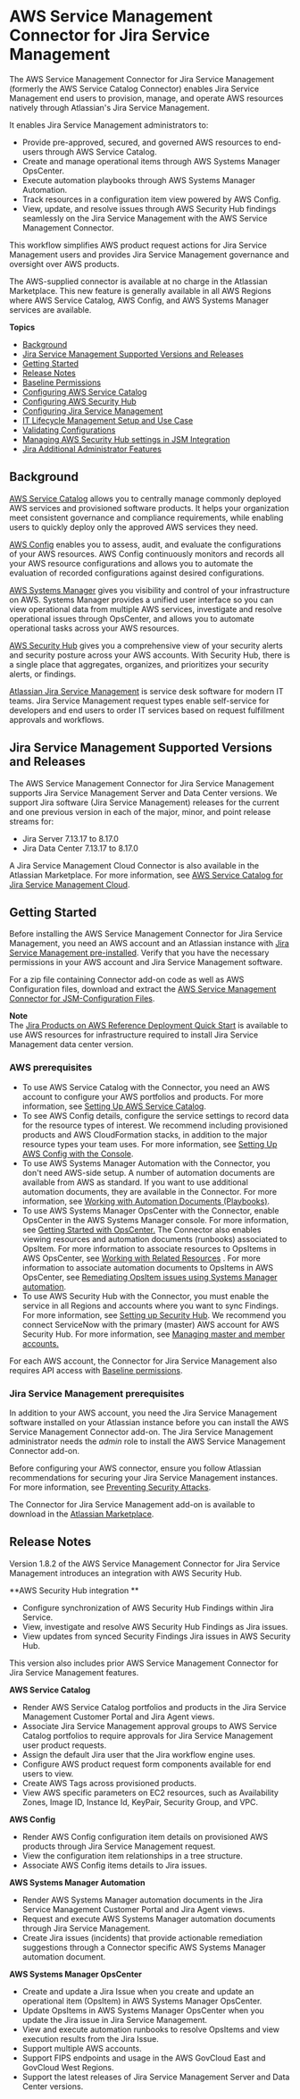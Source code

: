 # AWS Service Management Connector for Jira Service Management<a name="integrations-jiraservicedesk"></a>

The AWS Service Management Connector for Jira Service Management \(formerly the AWS Service Catalog Connector\) enables Jira Service Management end users to provision, manage, and operate AWS resources natively through Atlassian's Jira Service Management\.

 It enables Jira Service Management administrators to:
+ Provide pre\-approved, secured, and governed AWS resources to end\-users through AWS Service Catalog\.
+ Create and manage operational items through AWS Systems Manager OpsCenter\.
+ Execute automation playbooks through AWS Systems Manager Automation\. 
+ Track resources in a configuration item view powered by AWS Config\. 
+ View, update, and resolve issues through AWS Security Hub findings seamlessly on the Jira Service Management with the AWS Service Management Connector\. 

This workflow simplifies AWS product request actions for Jira Service Management users and provides Jira Service Management governance and oversight over AWS products\. 

The AWS\-supplied connector is available at no charge in the Atlassian Marketplace\. This new feature is generally available in all AWS Regions where AWS Service Catalog, AWS Config, and AWS Systems Manager services are available\. 

**Topics**
+ [Background](#jsd-integration-background)
+ [Jira Service Management Supported Versions and Releases](#jsd-supported-versions)
+ [Getting Started](#jsd-integration-getting-started)
+ [Release Notes](#jsd-integration-release-notes)
+ [Baseline Permissions](jsd-integration-baseline-permissions.md)
+ [Configuring AWS Service Catalog](jsd-integration-configure-sc.md)
+ [Configuring AWS Security Hub](config-security-hub.md)
+ [Configuring Jira Service Management](jsd-integration-configure-jsd.md)
+ [IT Lifecycle Management Setup and Use Case](jsd-it-lifecycle.md)
+ [Validating Configurations](jsd-validate-configurations.md)
+ [Managing AWS Security Hub settings in JSM Integration](security-hub.md)
+ [Jira Additional Administrator Features](jsd-admin-features.md)

## Background<a name="jsd-integration-background"></a>

 [AWS Service Catalog](https://aws.amazon.com/servicecatalog) allows you to centrally manage commonly deployed AWS services and provisioned software products\. It helps your organization meet consistent governance and compliance requirements, while enabling users to quickly deploy only the approved AWS services they need\. 

 [AWS Config](https://aws.amazon.com/config) enables you to assess, audit, and evaluate the configurations of your AWS resources\. AWS Config continuously monitors and records all your AWS resource configurations and allows you to automate the evaluation of recorded configurations against desired configurations\. 

 [AWS Systems Manager](https://aws.amazon.com/systems-manager) gives you visibility and control of your infrastructure on AWS\. Systems Manager provides a unified user interface so you can view operational data from multiple AWS services, investigate and resolve operational issues through OpsCenter, and allows you to automate operational tasks across your AWS resources\. 

[AWS Security Hub](https://aws.amazon.com/security-hub/) gives you a comprehensive view of your security alerts and security posture across your AWS accounts\. With Security Hub, there is a single place that aggregates, organizes, and prioritizes your security alerts, or findings\. 

[Atlassian Jira Service Management](https://www.atlassian.com/software/jira/service-desk/) is service desk software for modern IT teams\. Jira Service Management request types enable self\-service for developers and end users to order IT services based on request fulfillment approvals and workflows\.

## Jira Service Management Supported Versions and Releases<a name="jsd-supported-versions"></a>

The AWS Service Management Connector for Jira Service Management supports Jira Service Management Server and Data Center versions\. We support Jira software \(Jira Service Management\) releases for the current and one previous version in each of the major, minor, and point release streams for:
+ Jira Server 7\.13\.17 to 8\.17\.0
+  Jira Data Center 7\.13\.17 to 8\.17\.0

A Jira Service Management Cloud Connector is also available in the Atlassian Marketplace\. For more information, see [AWS Service Catalog for Jira Service Management Cloud](https://marketplace.atlassian.com/apps/1221551/aws-service-catalog-for-jsd-cloud?hosting=cloud)\.

## Getting Started<a name="jsd-integration-getting-started"></a>

 Before installing the AWS Service Management Connector for Jira Service Management, you need an AWS account and an Atlassian instance with [Jira Service Management pre\-installed](https://confluence.atlassian.com/servicedeskserver043/installing-jira-service-desk-974367443.html)\. Verify that you have the necessary permissions in your AWS account and Jira Service Management software\. 

For a zip file containing Connector add\-on code as well as AWS Configuration files, download and extract the [AWS Service Management Connector for JSM\-Configuration Files](https://servicecatalogconnector.s3.amazonaws.com/SM_ConnectorForJSD.zip)\.

**Note**  
 The [Jira Products on AWS Reference Deployment Quick Start](https://aws.amazon.com/quickstart/architecture/jira/) is available to use AWS resources for infrastructure required to install Jira Service Management data center version\.

### AWS prerequisites<a name="jsd-integration-aws-prereqs"></a>
+ To use AWS Service Catalog with the Connector, you need an AWS account to configure your AWS portfolios and products\. For more information, see [Setting Up AWS Service Catalog](setup.md)\.
+ To see AWS Config details, configure the service settings to record data for the resource types of interest\. We recommend including provisioned products and AWS CloudFormation stacks, in addition to the major resource types your team uses\. For more information, see [Setting Up AWS Config with the Console](https://docs.aws.amazon.com/config/latest/developerguide/gs-console.html)\.
+ To use AWS Systems Manager Automation with the Connector, you don't need AWS\-side setup\. A number of automation documents are available from AWS as standard\. If you want to use additional automation documents, they are available in the Connector\. For more information, see [Working with Automation Documents \(Playbooks\)](https://docs.aws.amazon.com/systems-manager/latest/userguide/automation-documents.html)\.
+ To use AWS Systems Manager OpsCenter with the Connector, enable OpsCenter in the AWS Systems Manager console\. For more information, see [Getting Started with OpsCenter\.](https://docs.aws.amazon.com/systems-manager/latest/userguide/OpsCenter-getting-started.html) The Connector also enables viewing resources and automation documents \(runbooks\) associated to OpsItem\. For more information to associate resources to OpsItems in AWS OpsCenter, see [Working with Related Resources](https://docs.aws.amazon.com/systems-manager/latest/userguide/OpsCenter-working-with-OpsItems.html#OpsCenter-working-with-OpsItems-related-resources) \. For more information to associate automation documents to OpsItems in AWS OpsCenter, see [Remediating OpsItem issues using Systems Manager automation](https://docs.aws.amazon.com/systems-manager/latest/userguide/OpsCenter-remediating.html)\.
+ To use AWS Security Hub with the Connector, you must enable the service in all Regions and accounts where you want to sync Findings\. For more information, see [Setting up Security Hub](https://docs.aws.amazon.com/securityhub/latest/userguide/securityhub-settingup.html)\. We recommend you connect ServiceNow with the primary \(master\) AWS account for AWS Security Hub\. For more information, see [Managing master and member accounts\.](https://docs.aws.amazon.com/securityhub/latest/userguide/securityhub-accounts.html) 

 For each AWS account, the Connector for Jira Service Management also requires API access with [Baseline permissions](baseline-permissions.md)\.

### Jira Service Management prerequisites<a name="jsd-prereqs"></a>

 In addition to your AWS account, you need the Jira Service Management software installed on your Atlassian instance before you can install the AWS Service Management Connector add\-on\. The Jira Service Management administrator needs the *admin* role to install the AWS Service Management Connector add\-on\. 

 Before configuring your AWS connector, ensure you follow Atlassian recommendations for securing your Jira Service Management instances\. For more information, see [Preventing Security Attacks](https://confluence.atlassian.com/adminjiraserver/preventing-security-attacks-938847893.html)\. 

 The Connector for Jira Service Management add\-on is available to download in the [Atlassian Marketplace](https://marketplace.atlassian.com/apps/1221283/aws-service-catalog-connector-for-jsd)\. 

## Release Notes<a name="jsd-integration-release-notes"></a>

Version 1\.8\.2 of the AWS Service Management Connector for Jira Service Management introduces an integration with AWS Security Hub\.

**AWS Security Hub integration ** 
+ Configure synchronization of AWS Security Hub Findings within Jira Service\. 
+ View, investigate and resolve AWS Security Hub Findings as Jira issues\. 
+ View updates from synced Security Findings Jira issues in AWS Security Hub\. 

 This version also includes prior AWS Service Management Connector for Jira Service Management features\. 

**AWS Service Catalog**
+ Render AWS Service Catalog portfolios and products in the Jira Service Management Customer Portal and Jira Agent views\.
+ Associate Jira Service Management approval groups to AWS Service Catalog portfolios to require approvals for Jira Service Management user product requests\. 
+ Assign the default Jira user that the Jira workflow engine uses\.
+  Configure AWS product request form components available for end users to view\. 
+ Create AWS Tags across provisioned products\.
+  View AWS specific parameters on EC2 resources, such as Availability Zones, Image ID, Instance Id, KeyPair, Security Group, and VPC\. 

**AWS Config**
+ Render AWS Config configuration item details on provisioned AWS products through Jira Service Management request\.
+ View the configuration item relationships in a tree structure\.
+ Associate AWS Config items details to Jira issues\.

**AWS Systems Manager Automation**
+ Render AWS Systems Manager automation documents in the Jira Service Management Customer Portal and Jira Agent views\.
+ Request and execute AWS Systems Manager automation documents through Jira Service Management\.
+ Create Jira issues \(incidents\) that provide actionable remediation suggestions through a Connector specific AWS Systems Manager automation document\.

**AWS Systems Manager OpsCenter**
+ Create and update a Jira Issue when you create and update an operational item \(OpsItem\) in AWS Systems Manager OpsCenter\.
+ Update OpsItems in AWS Systems Manager OpsCenter when you update the Jira issue in Jira Service Management\.
+ View and execute automation runbooks to resolve OpsItems and view execution results from the Jira Issue\.
+ Support multiple AWS accounts\.
+ Support FIPS endpoints and usage in the AWS GovCloud East and GovCloud West Regions\.
+ Support the latest releases of Jira Service Management Server and Data Center versions\.